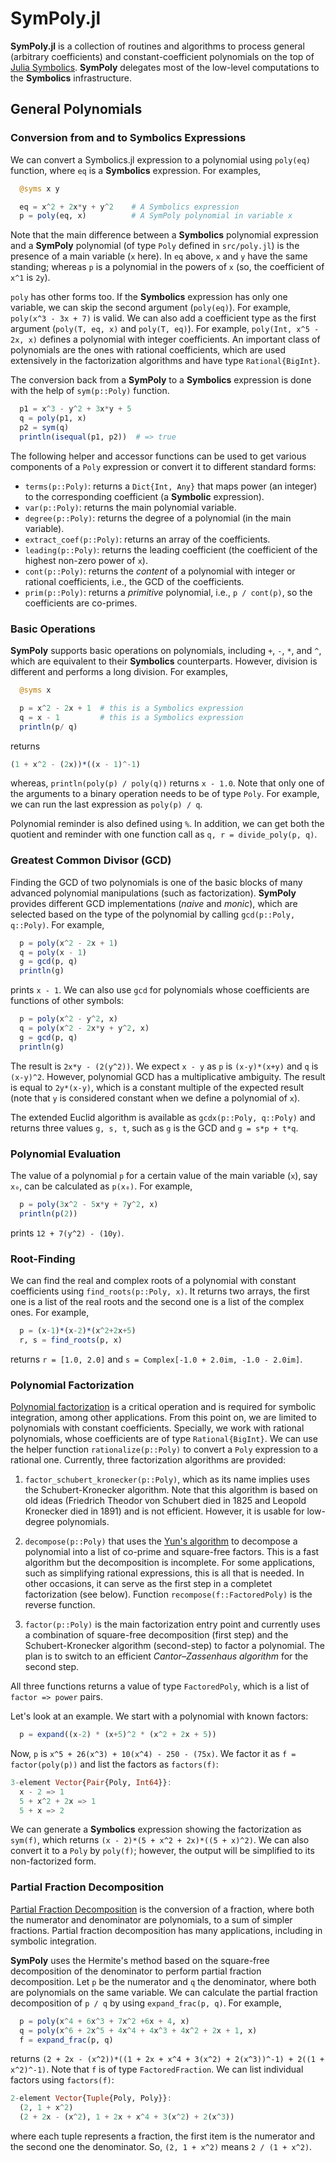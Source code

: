 # SymPoly.jl

**SymPoly.jl** is a collection of routines and algorithms to process general (arbitrary coefficients) and constant-coefficient polynomials on the top of [Julia Symbolics](https://github.com/JuliaSymbolics/Symbolics.jl). **SymPoly** delegates most of the low-level computations to the **Symbolics** infrastructure.

## General Polynomials

### Conversion from and to Symbolics Expressions

We can convert a Symbolics.jl expression to a polynomial using `poly(eq)` function, where `eq` is a **Symbolics** expression. For examples,

```julia
  @syms x y

  eq = x^2 + 2x*y + y^2    # A Symbolics expression
  p = poly(eq, x)          # A SymPoly polynomial in variable x
```

Note that the main difference between a **Symbolics** polynomial expression and a **SymPoly** polynomial (of type `Poly` defined in `src/poly.jl`) is the presence of a main variable (`x` here). In `eq` above, `x` and `y` have the same standing; whereas `p` is a polynomial in the powers of `x` (so, the coefficient of `x^1` is `2y`).

`poly` has other forms too. If the **Symbolics** expression has only one variable, we can skip the second argument (`poly(eq)`). For example, `poly(x^3 - 3x + 7)` is valid. We can also add a coefficient type as the first argument (`poly(T, eq, x)` and `poly(T, eq)`). For example, `poly(Int, x^5 - 2x, x)` defines a polynomial with integer coefficients. An important class of polynomials are the ones with rational coefficients, which are used extensively in the factorization algorithms and have type `Rational{BigInt}`.

The conversion back from a **SymPoly** to a **Symbolics** expression is done with the help of `sym(p::Poly)` function.

```julia
  p1 = x^3 - y^2 + 3x*y + 5
  q = poly(p1, x)
  p2 = sym(q)
  println(isequal(p1, p2))  # => true
```

The following helper and accessor functions can be used to get various components of a `Poly` expression or convert it to different standard forms:

* `terms(p::Poly)`: returns a `Dict{Int, Any}` that maps power (an integer) to the corresponding coefficient (a **Symbolic** expression).
* `var(p::Poly)`: returns the main polynomial variable.
* `degree(p::Poly)`: returns the degree of a polynomial (in the main variable).
* `extract_coef(p::Poly)`: returns an array of the coefficients.
* `leading(p::Poly)`: returns the leading coefficient (the coefficient of the highest non-zero power of `x`).
* `cont(p::Poly)`: returns the *content* of a polynomial with integer or rational coefficients, i.e., the GCD of the coefficients.
* `prim(p::Poly)`: returns a *primitive* polynomial, i.e., `p / cont(p)`, so the coefficients are co-primes.

### Basic Operations

**SymPoly** supports basic operations on polynomials, including `+`, `-`, `*`, and `^`, which are equivalent to their **Symbolics** counterparts. However, division is different and performs a long division. For examples,

```julia
  @syms x

  p = x^2 - 2x + 1  # this is a Symbolics expression
  q = x - 1         # this is a Symbolics expression
  println(p/ q)       
```

returns

```julia
(1 + x^2 - (2x))*((x - 1)^-1)
```

whereas, `println(poly(p) / poly(q))` returns `x - 1.0`. Note that only one of the arguments to a binary operation needs to be of type `Poly`. For example, we can run the last expression as `poly(p) / q`.

Polynomial reminder is also defined using `%`. In addition, we can get both the quotient and reminder with one function call as `q, r = divide_poly(p, q)`.

### Greatest Common Divisor (GCD)

Finding the GCD of two polynomials is one of the basic blocks of many advanced polynomial manipulations (such as factorization). **SymPoly** provides different GCD implementations (*naive* and *monic*), which are selected based on the type of the polynomial by calling `gcd(p::Poly, q::Poly)`. For example,

```julia
  p = poly(x^2 - 2x + 1)
  q = poly(x - 1)
  g = gcd(p, q)
  println(g)
```
prints `x - 1`. We can also use `gcd` for polynomials whose coefficients are functions of other symbols:

```julia
  p = poly(x^2 - y^2, x)
  q = poly(x^2 - 2x*y + y^2, x)
  g = gcd(p, q)
  println(g)
```

The result is `2x*y - (2(y^2))`. We expect `x - y` as `p` is `(x-y)*(x+y)` and `q` is `(x-y)^2`. However, polynomial GCD has a multiplicative ambiguity. The result is equal to `2y*(x-y)`, which is a constant multiple of the expected result (note that `y` is considered constant when we define a polynomial of `x`).

The extended Euclid algorithm is available as `gcdx(p::Poly, q::Poly)` and returns three values `g, s, t`, such as `g` is the GCD and `g = s*p + t*q`.

### Polynomial Evaluation

The value of a polynomial `p` for a certain value of the main variable (`x`), say `x₀`, can be calculated as `p(x₀)`. For example,

```julia
  p = poly(3x^2 - 5x*y + 7y^2, x)
  println(p(2))
```

prints `12 + 7(y^2) - (10y)`.

### Root-Finding

We can find the real and complex roots of a polynomial with constant coefficients using `find_roots(p::Poly, x)`. It returns two arrays, the first one is a list of the real roots and the second one is a list of the complex ones. For example,

```julia
  p = (x-1)*(x-2)*(x^2+2x+5)
  r, s = find_roots(p, x)
```

returns `r = [1.0, 2.0]` and `s = Complex[-1.0 + 2.0im, -1.0 - 2.0im]`.

### Polynomial Factorization

[Polynomial factorization](https://en.wikipedia.org/wiki/Factorization_of_polynomials) is a critical operation and is required for symbolic integration, among other applications. From this point on, we are limited to polynomials with constant coefficients. Specially, we work with rational polynomials, whose coefficients are of type `Rational{BigInt}`. We can use the helper function `rationalize(p::Poly)` to convert a `Poly` expression to a rational one. Currently, three factorization algorithms are provided:

1. `factor_schubert_kronecker(p::Poly)`, which as its name implies uses the Schubert-Kronecker algorithm. Note that this algorithm is based on old ideas (Friedrich Theodor von Schubert died in 1825 and Leopold Kronecker died in 1891) and is not efficient. However, it is usable for low-degree polynomials.

2. `decompose(p::Poly)` that uses the [Yun's algorithm](https://en.wikipedia.org/wiki/Square-free_polynomial) to decompose a polynomial into a list of co-prime and square-free factors. This is a fast algorithm but the decomposition is incomplete. For some applications, such as simplifying rational expressions, this is all that is needed. In other occasions, it can serve as the first step in a completet factorization (see below). Function `recompose(f::FactoredPoly)` is the reverse function.

3. `factor(p::Poly)` is the main factorization entry point and currently uses a combination of square-free decomposition (first step) and the Schubert-Kronecker algorithm (second-step) to factor a polynomial. The plan is to switch to an efficient *Cantor–Zassenhaus algorithm* for the second step.

All three functions returns a value of type `FactoredPoly`, which is a list of `factor => power` pairs.

Let's look at an example. We start with a polynomial with known factors:

```julia
  p = expand((x-2) * (x+5)^2 * (x^2 + 2x + 5))
```

Now, `p` is `x^5 + 26(x^3) + 10(x^4) - 250 - (75x)`. We factor it as `f = factor(poly(p))` and list the factors as `factors(f)`:

```julia
3-element Vector{Pair{Poly, Int64}}:
  x - 2 => 1
  5 + x^2 + 2x => 1
  5 + x => 2  
```

We can generate a **Symbolics** expression showing the factorization as `sym(f)`, which returns `(x - 2)*(5 + x^2 + 2x)*((5 + x)^2)`. We can also convert it to a `Poly` by `poly(f)`; however, the output will be simplified to its non-factorized form.

### Partial Fraction Decomposition

[Partial Fraction Decomposition](https://en.wikipedia.org/wiki/Partial_fraction_decomposition) is the conversion of a fraction, where both the numerator and denominator are polynomials, to a sum of simpler fractions. Partial fraction decomposition has many applications, including in symbolic integration.

**SymPoly** uses the Hermite's method based on the square-free decomposition of the denominator to perform partial fraction decomposition. Let `p` be the numerator and `q` the denominator, where both are polynomials on the same variable. We can calculate the partial fraction decomposition of `p / q` by using `expand_frac(p, q)`. For example,

```julia
  p = poly(x^4 + 6x^3 + 7x^2 +6x + 4, x)
  q = poly(x^6 + 2x^5 + 4x^4 + 4x^3 + 4x^2 + 2x + 1, x)
  f = expand_frac(p, q)
```

returns `(2 + 2x - (x^2))*((1 + 2x + x^4 + 3(x^2) + 2(x^3))^-1) + 2((1 + x^2)^-1)`. Note that `f` is of type `FactoredFraction`. We can list individual factors using `factors(f)`:

```julia
2-element Vector{Tuple{Poly, Poly}}:
  (2, 1 + x^2)
  (2 + 2x - (x^2), 1 + 2x + x^4 + 3(x^2) + 2(x^3))
```

where each tuple represents a fraction, the first item is the numerator and the second one the denominator. So, `(2, 1 + x^2)` means `2 / (1 + x^2)`.
